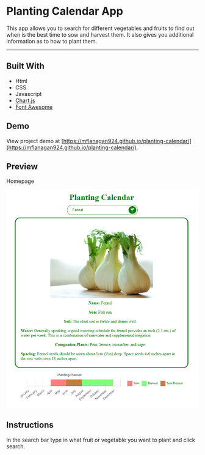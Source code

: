 # Planting Calendar App
This app allows you to search for different vegetables and fruits to find out when is the best time to sow and harvest them. It also gives you additional information as to how to plant them.

---

## Built With
* Html
* CSS
* Javascript
* [Chart.js](https://www.chartjs.org/docs/latest/)
* [Font Awesome](https://fontawesome.com/v4/)

## Demo

View project demo at [https://mflanagan924.github.io/planting-calendar/](https://mflanagan924.github.io/planting-calendar/).

## Preview

Homepage

<img src="images/preview.PNG"></img>

## Instructions

In the search bar type in what fruit or vegetable you want to plant and click search.
